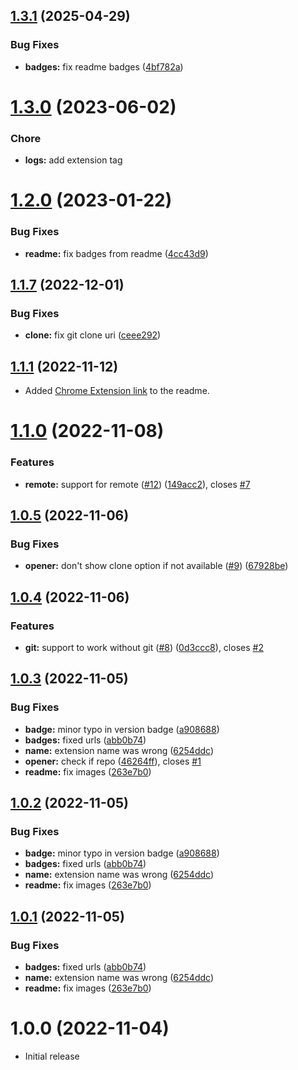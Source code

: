 ## [1.3.1](https://github.com/robertohuertasm/vscode-open/compare/v1.3.0...v1.3.1) (2025-04-29)


### Bug Fixes

* **badges:** fix readme badges ([4bf782a](https://github.com/robertohuertasm/vscode-open/commit/4bf782a07e59a44e10232e9c255ef442b9b3df05))



# [1.3.0](https://github.com/robertohuertasm/vscode-open/compare/v1.1.7...v1.2.0) (2023-06-02)


### Chore

* **logs:** add extension tag 

# [1.2.0](https://github.com/robertohuertasm/vscode-open/compare/v1.1.7...v1.2.0) (2023-01-22)


### Bug Fixes

* **readme:** fix badges from readme ([4cc43d9](https://github.com/robertohuertasm/vscode-open/commit/4cc43d9667b942b5eabd10dfb6afe67ee2a5f497))



## [1.1.7](https://github.com/robertohuertasm/vscode-open/compare/v1.1.6...v1.1.7) (2022-12-01)


### Bug Fixes

* **clone:** fix git clone uri ([ceee292](https://github.com/robertohuertasm/vscode-open/commit/ceee292fa9ca9bbdec3cd6c4bbff50078a192881))



## [1.1.1](https://github.com/robertohuertasm/vscode-open/compare/v1.1.0...v1.1.1) (2022-11-12)

- Added [Chrome Extension link](https://chrome.google.com/webstore/detail/open-in-vscode/fkjhdnadpbngmnkkbhecoblhmelbcnjp) to the readme.

# [1.1.0](https://github.com/robertohuertasm/vscode-open/compare/v1.0.5...v1.1.0) (2022-11-08)

### Features

- **remote:** support for remote ([#12](https://github.com/robertohuertasm/vscode-open/issues/12)) ([149acc2](https://github.com/robertohuertasm/vscode-open/commit/149acc2fc1558afe0aaafe80ba27f36c2b59bf7f)), closes [#7](https://github.com/robertohuertasm/vscode-open/issues/7)

## [1.0.5](https://github.com/robertohuertasm/vscode-open/compare/v1.0.4...v1.0.5) (2022-11-06)

### Bug Fixes

- **opener:** don't show clone option if not available ([#9](https://github.com/robertohuertasm/vscode-open/issues/9)) ([67928be](https://github.com/robertohuertasm/vscode-open/commit/67928be35eefc856cc690dbe34da639890f94a0f))

## [1.0.4](https://github.com/robertohuertasm/vscode-open/compare/v1.0.3...v1.0.4) (2022-11-06)

### Features

- **git:** support to work without git ([#8](https://github.com/robertohuertasm/vscode-open/issues/8)) ([0d3ccc8](https://github.com/robertohuertasm/vscode-open/commit/0d3ccc813641c6038b851416476e82cacc136626)), closes [#2](https://github.com/robertohuertasm/vscode-open/issues/2)

## [1.0.3](https://github.com/robertohuertasm/vscode-open/compare/v1.0.0...v1.0.3) (2022-11-05)

### Bug Fixes

- **badge:** minor typo in version badge ([a908688](https://github.com/robertohuertasm/vscode-open/commit/a9086886c7e5b51013d8f5e6f1de31161db31e18))
- **badges:** fixed urls ([abb0b74](https://github.com/robertohuertasm/vscode-open/commit/abb0b740923543db1a4fdd19037ca70b90d52f9c))
- **name:** extension name was wrong ([6254ddc](https://github.com/robertohuertasm/vscode-open/commit/6254ddc15a061ac0ce772a64f8d37455236cff4c))
- **opener:** check if repo ([46264ff](https://github.com/robertohuertasm/vscode-open/commit/46264ff40e1a82d5f7ef7f07c458b9eb4a90ec88)), closes [#1](https://github.com/robertohuertasm/vscode-open/issues/1)
- **readme:** fix images ([263e7b0](https://github.com/robertohuertasm/vscode-open/commit/263e7b090a6bdb116c853d3f371863afb670cf30))

## [1.0.2](https://github.com/robertohuertasm/vscode-open/compare/v1.0.0...v1.0.2) (2022-11-05)

### Bug Fixes

- **badge:** minor typo in version badge ([a908688](https://github.com/robertohuertasm/vscode-open/commit/a9086886c7e5b51013d8f5e6f1de31161db31e18))
- **badges:** fixed urls ([abb0b74](https://github.com/robertohuertasm/vscode-open/commit/abb0b740923543db1a4fdd19037ca70b90d52f9c))
- **name:** extension name was wrong ([6254ddc](https://github.com/robertohuertasm/vscode-open/commit/6254ddc15a061ac0ce772a64f8d37455236cff4c))
- **readme:** fix images ([263e7b0](https://github.com/robertohuertasm/vscode-open/commit/263e7b090a6bdb116c853d3f371863afb670cf30))

## [1.0.1](https://github.com/robertohuertasm/vscode-open/compare/v1.0.0...v1.0.1) (2022-11-05)

### Bug Fixes

- **badges:** fixed urls ([abb0b74](https://github.com/robertohuertasm/vscode-open/commit/abb0b740923543db1a4fdd19037ca70b90d52f9c))
- **name:** extension name was wrong ([6254ddc](https://github.com/robertohuertasm/vscode-open/commit/6254ddc15a061ac0ce772a64f8d37455236cff4c))
- **readme:** fix images ([263e7b0](https://github.com/robertohuertasm/vscode-open/commit/263e7b090a6bdb116c853d3f371863afb670cf30))

# 1.0.0 (2022-11-04)

- Initial release
